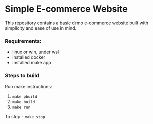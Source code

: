 # Simple E-commerce Website

This repository contains a basic demo e-commerce website built with simplicity and ease of use in mind.

###  Requirements:
* linux or win, under wsl
* installed docker
* installed make app

### Steps to build

Run make instructions:

1. `make pbuild`
2. `make build`
3. `make run`

To stop - `make stop`